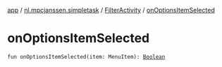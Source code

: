 [app](../../index.md) / [nl.mpcjanssen.simpletask](../index.md) / [FilterActivity](index.md) / [onOptionsItemSelected](.)

# onOptionsItemSelected

`fun onOptionsItemSelected(item: MenuItem): `[`Boolean`](https://kotlinlang.org/api/latest/jvm/stdlib/kotlin/-boolean/index.html)